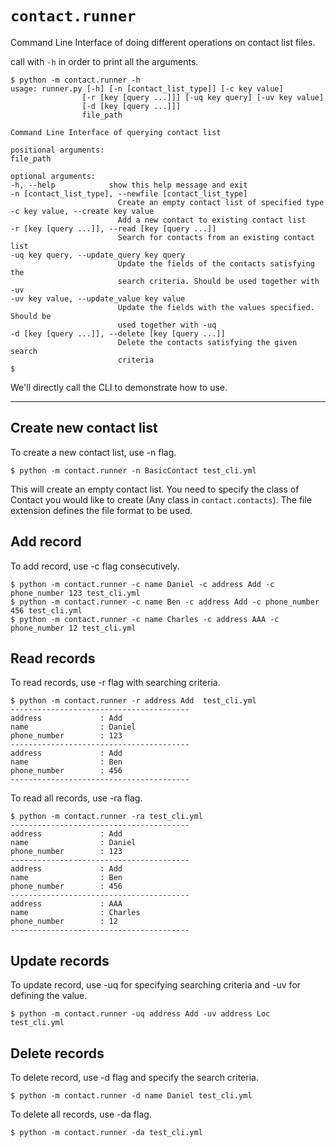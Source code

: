 # `contact.runner`

Command Line Interface of doing different operations on contact list files.

call with `-h` in order to print all the arguments.

    $ python -m contact.runner -h
    usage: runner.py [-h] [-n [contact_list_type]] [-c key value]
                    [-r [key [query ...]]] [-uq key query] [-uv key value]
                    [-d [key [query ...]]]
                    file_path

    Command Line Interface of querying contact list

    positional arguments:
    file_path

    optional arguments:
    -h, --help            show this help message and exit
    -n [contact_list_type], --newfile [contact_list_type]
                            Create an empty contact list of specified type
    -c key value, --create key value
                            Add a new contact to existing contact list
    -r [key [query ...]], --read [key [query ...]]
                            Search for contacts from an existing contact list
    -uq key query, --update_query key query
                            Update the fields of the contacts satisfying the
                            search criteria. Should be used together with -uv
    -uv key value, --update_value key value
                            Update the fields with the values specified. Should be
                            used together with -uq
    -d [key [query ...]], --delete [key [query ...]]
                            Delete the contacts satisfying the given search
                            criteria
    $

We'll directly call the CLI to demonstrate how to use.

-----

## Create new contact list

To create a new contact list, use -n flag.

    $ python -m contact.runner -n BasicContact test_cli.yml

This will create an empty contact list. You need to specify the class of Contact
you would like to create (Any class in `contact.contacts`). The file extension
defines the file format to be used.

## Add record

To add record, use -c flag consecutively.

    $ python -m contact.runner -c name Daniel -c address Add -c phone_number 123 test_cli.yml
    $ python -m contact.runner -c name Ben -c address Add -c phone_number 456 test_cli.yml
    $ python -m contact.runner -c name Charles -c address AAA -c phone_number 12 test_cli.yml

## Read records

To read records, use -r flag with searching criteria.

    $ python -m contact.runner -r address Add  test_cli.yml
    ----------------------------------------
    address             : Add
    name                : Daniel
    phone_number        : 123
    ----------------------------------------
    address             : Add
    name                : Ben
    phone_number        : 456
    ----------------------------------------

To read all records, use -ra flag.

    $ python -m contact.runner -ra test_cli.yml
    ----------------------------------------
    address             : Add
    name                : Daniel
    phone_number        : 123
    ----------------------------------------
    address             : Add
    name                : Ben
    phone_number        : 456
    ----------------------------------------
    address             : AAA
    name                : Charles
    phone_number        : 12
    ----------------------------------------

## Update records

To update record, use -uq for specifying searching criteria and -uv for
defining the value.

    $ python -m contact.runner -uq address Add -uv address Loc test_cli.yml

## Delete records

To delete record, use -d flag and specify the search criteria.

    $ python -m contact.runner -d name Daniel test_cli.yml

To delete all records, use -da flag.

    $ python -m contact.runner -da test_cli.yml
